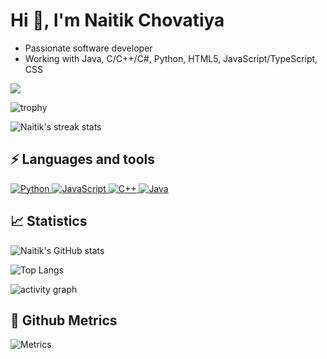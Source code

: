 # Hi 👋, I'm Naitik Chovatiya

-   Passionate software developer
-   Working with Java, C/C++/C#, Python, HTML5, JavaScript/TypeScript, CSS

![](https://komarev.com/ghpvc/?username=naitik2122&color=yellow&style=flat-square)

![trophy](https://github-profile-trophy.vercel.app/?username=naitik2122&theme=onedark)

![Naitik's streak stats](https://github-readme-streak-stats.herokuapp.com/?user=naitik2122&theme=dark)

## ⚡ Languages and tools

<p align="left">
    <a href="https://www.python.org/" target="_blank">
        <img alt="Python" src="https://img.shields.io/badge/python-3670A0?style=for-the-badge&logo=python&logoColor=ffdd54"/> 
    </a> 
    <a href="https://www.javascript.com/" target="_blank">
        <img alt="JavaScript" src="https://img.shields.io/badge/JavaScript-F7DF1E?style=for-the-badge&logo=javascript&logoColor=black"/> 
    </a> 
    <a href="https://cplusplus.com/" target="_blank">
        <img alt="C++" src="https://img.shields.io/badge/c++-%2300599C.svg?style=for-the-badge&logo=c%2B%2B&logoColor=white"/> 
    </a> 
    <a href="https://www.java.com/en/" target="_blank">
        <img alt="Java" src="https://img.shields.io/badge/java-%23ED8B00.svg?style=for-the-badge&logo=java&logoColor=white"/> 
    </a> 
</p>

## 📈 Statistics

![Naitik's GitHub stats](https://github-readme-stats.vercel.app/api?username=naitik2122&show_icons=true&theme=dark)

![Top Langs](https://github-readme-stats.vercel.app/api/top-langs/?username=naitik2122&layout=compact&theme=dark)

![activity graph](https://activity-graph.herokuapp.com/graph?username=naitik2122&theme=xcode)

## 💫 Github Metrics

![Metrics](https://metrics.lecoq.io/naitik2122?template=classic&isocalendar=1&languages=1&introduction=1&stars=1&activity=1&achievements=1&notable=1&repositories=1&tweets=1&repositories=100&repositories.batch=100&repositories.forks=false&repositories.affiliations=owner&isocalendar.duration=half-year&languages.limit=8&languages.sections=most-used&languages.colors=github&languages.threshold=0%25&languages.indepth=false&languages.analysis.timeout=15&languages.categories=markup%2C%20programming&languages.recent.categories=markup%2C%20programming&languages.recent.load=300&languages.recent.days=14&introduction.title=true&stars.limit=4&activity.limit=5&activity.load=300&activity.days=14&activity.filter=all&activity.visibility=all&activity.timestamps=false&achievements.threshold=C&achievements.secrets=true&achievements.display=detailed&achievements.limit=0&notable.from=organization&notable.repositories=false&tweets.attachments=false&tweets.limit=2&config.timezone=Europe%2FHelsinki)





